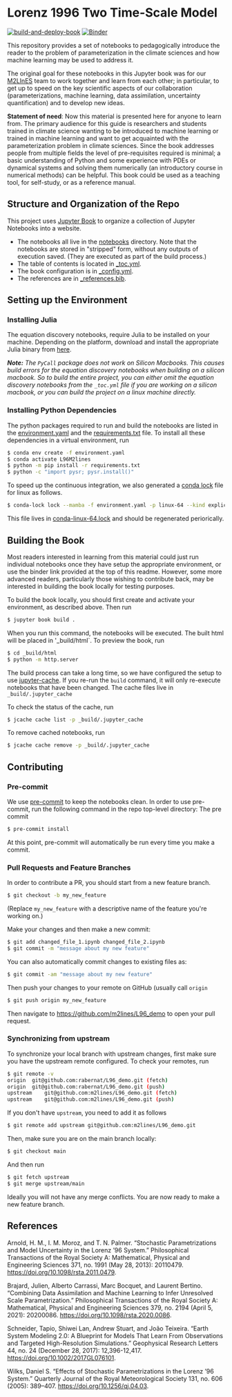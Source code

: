 # Lorenz 1996 Two Time-Scale Model

[![build-and-deploy-book](https://github.com/m2lines/L96_demo/actions/workflows/deploy.yml/badge.svg)](https://github.com/m2lines/L96_demo/actions/workflows/deploy.yml)
[![Binder](https://mybinder.org/badge_logo.svg)](https://mybinder.org/v2/gh/m2lines/L96_demo/HEAD)


This repository provides a set of notebooks to pedagogically introduce the reader to the problem of parameterization in the climate sciences and how machine learning may be used to address it.

The original goal for these notebooks in this Jupyter book was for our [M2LInES](https://m2lines.github.io/) team to work together and learn from each other; in particular, to get up to speed on the key scientific aspects of our collaboration (parameterizations, machine learning, data assimilation, uncertainty quantification) and to develop new ideas. 

**Statement of need**: Now this material is presented here for anyone to learn from. The primary audience for this guide is researchers and students trained in climate science wanting to be introduced to machine learning or trained in machine learning and want to get acquainted with the parameterization problem in climate sciences. Since the book addresses people from multiple fields the level of pre-requisites required is minimal; a basic understanding of Python and some experience with PDEs or dynamical systems and solving them numerically (an introductory course in numerical methods) can be helpful. This book could be used as a teaching tool, for self-study, or as a reference manual. 


## Structure and Organization of the Repo

This project uses [Jupyter Book](https://jupyterbook.org/) to organize a collection of
Jupyter Notebooks into a website.

- The notebooks all live in the [notebooks](https://github.com/m2lines/L96_demo/tree/main/notebooks) directory.
  Note that the notebooks are stored in "stripped" form, without any outputs of execution saved.
  (They are executed as part of the build process.)
- The table of contents is located in [\_toc.yml](https://github.com/m2lines/L96_demo/blob/main/_toc.yml).
- The book configuration is in [\_config.yml](https://github.com/m2lines/L96_demo/blob/main/_config.yml).
- The references are in [\_references.bib](https://github.com/m2lines/L96_demo/blob/main/references.bib).

## Setting up the Environment

### Installing Julia

The equation discovery notebooks, require Julia to be installed on your machine. Depending on the platform, download and install the appropriate Julia binary from [here](https://julialang.org/downloads/).

_**Note:** The `PyCall` package does not work on Silicon Macbooks. This causes build errors for the equation discovery notebooks when building on a silicon macbook. So to build the entire project, you can either omit the equation discovery notebooks from the `_toc.yml` file if you are working on a silicon macbook, or you can build the project on a linux machine directly._

### Installing Python Dependencies

The python packages required to run and build the notebooks are listed in the
[environment.yaml](https://github.com/m2lines/L96_demo/blob/main/environment.yaml) and the [requirements.txt](https://github.com/m2lines/L96_demo/blob/main/requirements.txt) file.
To install all these dependencies in a virtual environment, run

```bash
$ conda env create -f environment.yaml
$ conda activate L96M2lines
$ python -m pip install -r requirements.txt
$ python -c "import pysr; pysr.install()"
```

To speed up the continuous integration, we also generated a
[conda lock](https://conda.github.io/conda-lock/) file for linux as follows.

```bash
$ conda-lock lock --mamba -f environment.yaml -p linux-64 --kind explicit
```

This file lives in [conda-linux-64.lock](https://github.com/m2lines/L96_demo/blob/main/conda-linux-64.lock) and should be regenerated periorically.

## Building the Book

Most readers interested in learning from this material could just run individual notebooks once they have setup the appropriate environment, or use the binder link provided at the top of this readme. However, some more advanced readers, particularly those wishing to contribute back, may be interested in building the book locally for testing purposes. 

To build the book locally, you should first create and activate your environment,
as described above. Then run

```bash
$ jupyter book build .
```

When you run this command, the notebooks will be executed.
The built html will be placed in '\_build/html`.
To preview the book, run

```bash
$ cd _build/html
$ python -m http.server
```

The build process can take a long time, so we have configured the setup to use
[jupyter-cache](https://jupyter-cache.readthedocs.io/en/latest/).
If you re-run the `build` command, it will only re-execute notebooks
that have been changed. The cache files live in `_build/.jupyter_cache`

To check the status of the cache, run

```bash
$ jcache cache list -p _build/.jupyter_cache
```

To remove cached notebooks, run

```bash
$ jcache cache remove -p _build/.jupyter_cache
```

## Contributing


### Pre-commit

We use [pre-commit](https://pre-commit.com/) to keep the notebooks clean.
In order to use pre-commit, run the following command in the repo top-level directory:
The pre commit

```bash
$ pre-commit install
```

At this point, pre-commit will automatically be run every time you make a commit.

### Pull Requests and Feature Branches

In order to contribute a PR, you should start from a new feature branch.

```bash
$ git checkout -b my_new_feature
```

(Replace `my_new_feature` with a descriptive name of the feature you're working on.)

Make your changes and then make a new commit:

```bash
$ git add changed_file_1.ipynb changed_file_2.ipynb
$ git commit -m "message about my new feature"
```

You can also automatically commit changes to existing files as:

```bash
$ git commit -am "message about my new feature"
```

Then push your changes to your remote on GitHub (usually call `origin`

```bash
$ git push origin my_new_feature
```

Then navigate to https://github.com/m2lines/L96_demo to open your pull request.

### Synchronizing from upstream

To synchronize your local branch with upstream changes, first make sure you have the upstream remote configured.
To check your remotes, run

```bash
$ git remote -v
origin	git@github.com:rabernat/L96_demo.git (fetch)
origin	git@github.com:rabernat/L96_demo.git (push)
upstream	git@github.com:m2lines/L96_demo.git (fetch)
upstream	git@github.com:m2lines/L96_demo.git (push)
```

If you don't have `upstream`, you need to add it as follows

```bash
$ git remote add upstream git@github.com:m2lines/L96_demo.git
```

Then, make sure you are on the main branch locally:

```bash
$ git checkout main
```

And then run

```bash
$ git fetch upstream
$ git merge upstream/main
```

Ideally you will not have any merge conflicts.
You are now ready to make a new feature branch.

## References

Arnold, H. M., I. M. Moroz, and T. N. Palmer. “Stochastic Parametrizations and Model Uncertainty in the Lorenz ’96 System.” Philosophical Transactions of the Royal Society A: Mathematical, Physical and Engineering Sciences 371, no. 1991 (May 28, 2013): 20110479. https://doi.org/10.1098/rsta.2011.0479.

Brajard, Julien, Alberto Carrassi, Marc Bocquet, and Laurent Bertino. “Combining Data Assimilation and Machine Learning to Infer Unresolved Scale Parametrization.” Philosophical Transactions of the Royal Society A: Mathematical, Physical and Engineering Sciences 379, no. 2194 (April 5, 2021): 20200086. https://doi.org/10.1098/rsta.2020.0086.

Schneider, Tapio, Shiwei Lan, Andrew Stuart, and João Teixeira. “Earth System Modeling 2.0: A Blueprint for Models That Learn From Observations and Targeted High-Resolution Simulations.” Geophysical Research Letters 44, no. 24 (December 28, 2017): 12,396-12,417. https://doi.org/10.1002/2017GL076101.

Wilks, Daniel S. “Effects of Stochastic Parametrizations in the Lorenz ’96 System.” Quarterly Journal of the Royal Meteorological Society 131, no. 606 (2005): 389–407. https://doi.org/10.1256/qj.04.03.
